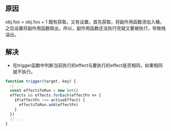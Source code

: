 ## 原因
obj.foo = obj.foo + 1
既有获取，又有设置。首先获取，将副作用函数添加入桶，之后设置将副作用函数取出，所以，副作用函数还没执行完就又要被执行，导致栈溢出。
## 解决
- 在trigger函数中判断当前执行的effect与要执行的effect是否相同，如果相同就不执行。
```js
function trigger(target, key) {
  // ...
  const effectsToRun = new Set()
  effects && effects.forEach(effectFn => {
    if(effectFn !== activeEffect) {
	  effectsToRun.add(effectFn)
	}
  })
  // ...
}
```